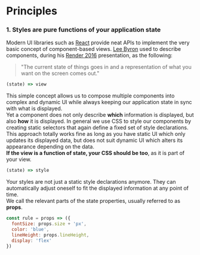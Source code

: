 # Principles
### 1. Styles are pure functions of your application state

Modern UI libraries such as [React](https://facebook.github.io/react/) provide neat APIs to implement the very basic concept of component-based views. [Lee Byron](https://github.com/leebyron) used to describe components, during his [Render 2016](https://vimeo.com/166790294) presentation, as the following:

> "The current state of things goes in and a representation of what you want on the screen comes out."

```javascript
(state) => view
```

This simple concept allows us to compose multiple components into complex and dynamic UI while always keeping our application state in sync with what is displayed.<br>
Yet a component does not only describe **which** information is displayed, but also **how** it is displayed. In general we use CSS to style our components by creating static selectors that again define a fixed set of style declarations. This approach totally works fine as long as you have static UI which only updates its displayed data, but does not suit dynamic UI which alters its appearance depending on the data.<br>
**If the view is a function of state, your CSS should be too**, as it is part of your view.

```javascript
(state) => style
```

Your styles are not just a static style declarations anymore. They can automatically adjust oneself to fit the displayed information at any point of time.<br>
We call the relevant parts of the state properties, usually referred to as **props**.

```javascript
const rule = props => ({
  fontSize: props.size + 'px',
  color: 'blue',
  lineHeight: props.lineHeight,
  display: 'flex'
})
```
